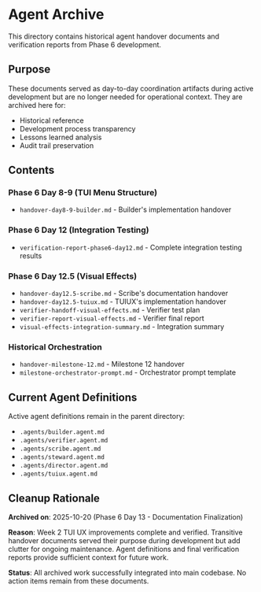 # Agent Archive

This directory contains historical agent handover documents and verification reports from Phase 6 development.

## Purpose

These documents served as day-to-day coordination artifacts during active development but are no longer needed for operational context. They are archived here for:

- Historical reference
- Development process transparency
- Lessons learned analysis
- Audit trail preservation

## Contents

### Phase 6 Day 8-9 (TUI Menu Structure)
- `handover-day8-9-builder.md` - Builder's implementation handover

### Phase 6 Day 12 (Integration Testing)
- `verification-report-phase6-day12.md` - Complete integration testing results

### Phase 6 Day 12.5 (Visual Effects)
- `handover-day12.5-scribe.md` - Scribe's documentation handover
- `handover-day12.5-tuiux.md` - TUIUX's implementation handover
- `verifier-handoff-visual-effects.md` - Verifier test plan
- `verifier-report-visual-effects.md` - Verifier final report
- `visual-effects-integration-summary.md` - Integration summary

### Historical Orchestration
- `handover-milestone-12.md` - Milestone 12 handover
- `milestone-orchestrator-prompt.md` - Orchestrator prompt template

## Current Agent Definitions

Active agent definitions remain in the parent directory:

- `.agents/builder.agent.md`
- `.agents/verifier.agent.md`
- `.agents/scribe.agent.md`
- `.agents/steward.agent.md`
- `.agents/director.agent.md`
- `.agents/tuiux.agent.md`

## Cleanup Rationale

**Archived on**: 2025-10-20 (Phase 6 Day 13 - Documentation Finalization)

**Reason**: Week 2 TUI UX improvements complete and verified. Transitive handover documents served their purpose during development but add clutter for ongoing maintenance. Agent definitions and final verification reports provide sufficient context for future work.

**Status**: All archived work successfully integrated into main codebase. No action items remain from these documents.
